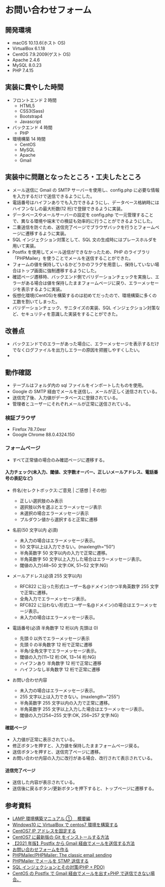 # お問い合わせフォーム

## 開発環境

- macOS 10.13.6(ホスト OS)
- VirtualBox 6.1.18
- CentOS 7.9.2009(ゲスト OS)
- Apache 2.4.6
- MySQL 8.0.23
- PHP 7.4.15

## 実装に費やした時間

- フロントエンド 2 時間
  - HTML5
  - CSS3(Sass)
  - Bootstrap4
  - Javascript
- バックエンド 4 時間
  - PHP
- 環境構築 14 時間
  - CentOS
  - MySQL
  - Apache
  - Gmail

## 実装中に問題となったところ・工夫したところ

- メール送信に Gmail の SMTP サーバーを使用し、config.php に必要な情報を入力するだけで送信できるようにした。
- 電話番号はハイフンありでも入力できるようにし、データベース格納時にはハイフンなしの最大桁数(12 桁)で登録できるように実装。
- データベースやメールサーバーの設定を config.php で一元管理することで、異なる環境や端末での検証も効率的に行うことができるようにした。
- 二重送信を防ぐため、送信完了ページでブラウザバックを行うとフォームページに遷移するように実装。
- SQL インジェクション対策として、SQL 文の生成時にはプレースホルダを用いて実装。
- Postfix を使用してメール送信ができなかったため、PHP のライブラリ「PHPMailer」を使うことでメールを送信することができた。
- フォームの値を保持しているかどうかのフラグを用意し、保持していない場合はトップ画面に強制遷移するようにした。
- 確認ページ遷移時、バックエンド側でバリデーションチェックを実施し、エラーがある場合は値を保持したままフォームページに戻り、エラーメッセージを表示するように実装。
- 仮想化環境(CentOS)を構築するのは初めてだったので、環境構築に多くの工数を割いてしまった。
- バリデーションチェック、サニタイズの実装、SQL インジェクション対策など、セキュリティを意識した実装をすることができた。

## 改善点

- バックエンドでのエラーがあった場合に、エラーメッセージを表示するだけでなくログファイルを出力しエラーの原因を把握しやすくしたい。
-

## 動作確認

- テーブルはフォルダ内の sql ファイルをインポートしたものを使用。
- Google の SMTP 経由でメールを送信し、メールが正しく送信されている。
- 送信完了後、入力値がデータベースに登録されている。
- 管理者とユーザーにそれぞれメールが正常に送信されている。

### 検証ブラウザ

- Firefox 78.7.0esr
- Google Chrome 88.0.4324.150

### フォームページ

- すべて正常値の場合のみ確認ページに遷移する。

#### 入力チェック(未入力、閾値、文字数オーバー、正しいメールアドレス、電話番号の表記など)

- 件名(セレクトボックス:ご意見 | ご感想 | その他)

  - 正しい選択肢のみ表示
  - 選択肢以外を選ぶとエラーメッセージ表示
  - 未選択の場合エラーメッセージ表示
  - プルダウン値から選択すると正常に遷移

- 名前(50 文字以内 必須)

  - 未入力の場合はエラーメッセージ表示。
  - 50 文字以上は入力できない。(maxlength="50")
  - 半角英数字 50 文字以内の入力で正常に遷移。
  - 半角英数字 50 文字以上入力した場合はエラーメッセージ表示。
  - 閾値の入力(48~50 文字:OK, 51~52 文字:NG)

- メールアドレス(必須 255 文字以内)

  - RFC822 に沿った形式(ユーザー名@ドメイン)かつ半角英数字 255 文字で正常に遷移。
  - 全角入力でエラーメッセージ表示。
  - RFC822 に沿わない形式(ユーザー名@ドメイン)の場合はエラーメッセージ表示。
  - 未入力の場合はエラーメッセージ表示。

- 電話番号(必須 半角数字 12 桁以内 先頭は 0)

  - 先頭 0 以外でエラーメッセージ表示
  - 先頭 0 の半角数字 12 桁で正常に遷移
  - 半角/全角文字でエラーメッセージ表示。
  - 閾値の入力(11~12 桁:OK, 13~14 桁:NG)
  - ハイフンあり 半角数字 12 桁で正常に遷移
  - ハイフンなし半角数字 12 桁で正常に遷移

- お問い合わせ内容

  - 未入力の場合はエラーメッセージ表示。
  - 255 文字以上は入力できない。(maxlength="255")
  - 半角英数字 255 文字以内の入力で正常に遷移。
  - 半角英数字 255 文字以上入力した場合はエラーメッセージ表示。
  - 閾値の入力(254~255 文字:OK, 256~257 文字:NG)

#### 確認ページ

- 入力値が正常に表示されている。
- 修正ボタンを押すと、入力値を保持したままフォームページ戻る。
- 送信ボタンを押すと、送信完了ページに遷移。
- お問い合わせ内容の入力に改行がある場合、改行されて表示されている。

#### 送信完了ページ

- 送信した内容が表示されている。
- 送信後に戻るボタン/更新ボタンを押下すると、トップページに遷移する。

## 参考資料

- [LAMP 環境構築マニュアル ① 　概要編](https://pointsandlines.jp/server-infra/lamp-overview)
- [Windows10 に VirtualBox で centos7 環境を構築する](https://qiita.com/apricotcomic/items/035dc1c0c7ad08054495)
- [CentOS7 IP アドレスを固定する](https://qiita.com/miriwo/items/5791f552055fda573cf3)
- [CentOS7 に最新版の Git をインストールする方法](https://qiita.com/tomy0610/items/66e292f80aa1adc1161d)
- [【2021 年版】Postfix から Gmail 経由でメールを送信する方法](https://codeforfun.jp/how-to-send-email-with-postfix-and-gmail/)
- [お問い合わせフォームを作る](https://gray-code.com/php/make-the-form-introduction/)
- [PHPMailer/PHPMailer: The classic email sending](https://github.com/PHPMailer/PHPMailer)
- [PHPMailer でメールを STMP 送信する](https://qiita.com/e__ri/items/857b12e73080019e00b5)
- [SQL インジェクションとその対策(PHP + PDO)](https://qiita.com/kurodenwa/items/8807e79515c0e2b4dad9)
- [CentOS の Postfix で Gmail 経由でメールを出す+PHP で送信できない場合。](https://www.ituki-yu2.net/entry/20140805/1407247229)
